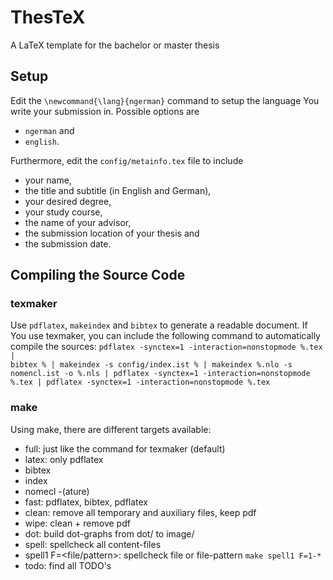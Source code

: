 ThesTeX
=======

A LaTeX template for the bachelor or master thesis

Setup
-----

Edit the <code>\newcommand{\lang}{ngerman}</code> command to setup the language You write your submission in. Possible options are 
* <code>ngerman</code> and
* <code>english</code>.

Furthermore, edit the <code>config/metainfo.tex</code> file to include
* your name,
* the title and subtitle (in English and German),
* your desired degree,
* your study course,
* the name of your advisor,
* the submission location of your thesis and
* the submission date.

Compiling the Source Code
-------------------------

### texmaker

Use `pdflatex`, `makeindex` and `bibtex` to generate a readable document.
If You use texmaker, you can include the following command to automatically compile the sources: 
<code>pdflatex -synctex=1 -interaction=nonstopmode %.tex | bibtex % | makeindex -s config/index.ist % | makeindex %.nlo -s nomencl.ist -o %.nls | pdflatex -synctex=1 -interaction=nonstopmode %.tex | pdflatex -synctex=1 -interaction=nonstopmode %.tex</code>

### make

Using make, there are different targets available:

* full: just like the command for texmaker (default)
* latex: only pdflatex
* bibtex
* index
* nomecl -(ature)
* fast: pdflatex, bibtex, pdflatex
* clean: remove all temporary and auxiliary files, keep pdf
* wipe: clean + remove pdf
* dot: build dot-graphs from dot/ to image/
* spell: spellcheck all content-files
* spell1 F=<file/pattern>: spellcheck file or file-pattern `make spell1 F=1-*`
* todo: find all TODO's
